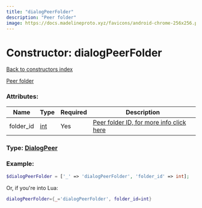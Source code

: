 ```yaml
---
title: "dialogPeerFolder"
description: "Peer folder"
image: https://docs.madelineproto.xyz/favicons/android-chrome-256x256.png
---
```

# Constructor: dialogPeerFolder  
[Back to constructors index](index.md)



[Peer folder](https://core.telegram.org/api/folders#peer-folders)

### Attributes:

| Name     |    Type       | Required | Description |
|----------|---------------|----------|-------------|
|folder\_id|[int](../types/int.md) | Yes|[Peer folder ID, for more info click here](https://core.telegram.org/api/folders#peer-folders)|



### Type: [DialogPeer](../types/DialogPeer.md)


### Example:

```php
$dialogPeerFolder = ['_' => 'dialogPeerFolder', 'folder_id' => int];
```  


Or, if you're into Lua:

```lua
dialogPeerFolder={_='dialogPeerFolder', folder_id=int}

```


